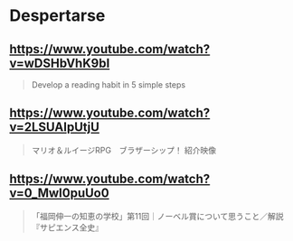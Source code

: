 # Despertarse

## https://www.youtube.com/watch?v=wDSHbVhK9bI

> Develop a reading habit in 5 simple steps

## https://www.youtube.com/watch?v=2LSUAIpUtjU

> マリオ＆ルイージRPG　ブラザーシップ！ 紹介映像

## https://www.youtube.com/watch?v=0_MwI0puUo0

> 「福岡伸一の知恵の学校」第11回｜ノーベル賞について思うこと／解説『サピエンス全史』 
